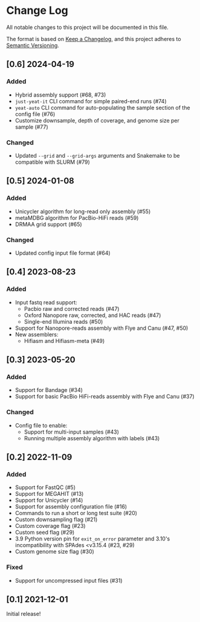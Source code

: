# Change Log

All notable changes to this project will be documented in this file.

The format is based on [Keep a Changelog](https://keepachangelog.com/en/1.0.0/),
and this project adheres to [Semantic Versioning](https://semver.org/spec/v2.0.0.html).

## [0.6] 2024-04-19

### Added
- Hybrid assembly support (#68, #73)
- `just-yeat-it` CLI command for simple paired-end runs (#74)
- `yeat-auto` CLI command for auto-populating the sample section of the config file (#76)
- Customize downsample, depth of coverage, and genome size per sample (#77)

### Changed
- Updated `--grid` and `--grid-args` arguments and Snakemake to be compatible with SLURM (#79)


## [0.5] 2024-01-08

### Added
- Unicycler algorithm for long-read only assembly (#55)
- metaMDBG algorithm for PacBio-HiFi reads (#59)
- DRMAA grid support (#65)

### Changed
- Updated config input file format (#64)


## [0.4] 2023-08-23

### Added
- Input fastq read support:
    - Pacbio raw and corrected reads (#47)
    - Oxford Nanopore raw, corrected, and HAC reads (#47)
    - Single-end Illumina reads (#50)
- Support for Nanopore-reads assembly with Flye and Canu (#47, #50)
- New assemblers:
    - Hifiasm and Hifiasm-meta (#49)


## [0.3] 2023-05-20

### Added
- Support for Bandage (#34)
- Support for basic PacBio HiFi-reads assembly with Flye and Canu (#37)

### Changed
- Config file to enable:
    - Support for multi-input samples (#43)
    - Running multiple assembly algorithm with labels (#43)


## [0.2] 2022-11-09

### Added
- Support for FastQC (#5)
- Support for MEGAHIT (#13)
- Support for Unicycler (#14)
- Support for assembly configuration file (#16)
- Commands to run a short or long test suite (#20)
- Custom downsampling flag (#21)
- Custom coverage flag (#23)
- Custom seed flag (#29)
- 3.9 Python version pin for `exit_on_error` parameter and 3.10's incompatibility with SPAdes <v3.15.4 (#23, #29)
- Custom genome size flag (#30)

### Fixed
- Support for uncompressed input files (#31)


## [0.1] 2021-12-01

Initial release!
